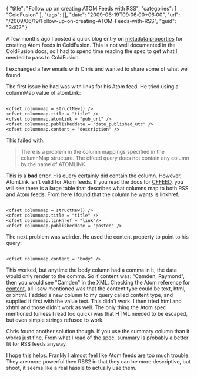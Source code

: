 {
	"title": "Follow up on creating ATOM Feeds with RSS",
	"categories": [
		"ColdFusion"
	],
	"tags": [],
	"date": "2009-06-19T09:06:00+06:00",
	"url": "/2009/06/19/Follow-up-on-creating-ATOM-Feeds-with-RSS",
	"guid": "3402"
}

A few months ago I posted a quick blog entry on <a href="http://www.raymondcamden.com/index.cfm/2009/2/25/Metadata-properties-for-CFFEED--Atom">metadata properties</a> for creating Atom feeds in ColdFusion. This is not well documented in the ColdFusion docs, so I had to spend time reading the spec to get what I needed to pass to ColdFusion.

I exchanged a few emails with Chris and wanted to share some of what we found.
<!--more-->
The first issue he had was with links for his Atom feed. He tried using a columnMap value of atomLink:

<code>
&lt;cfset columnmap = structNew() /&gt;
&lt;cfset columnmap.title = "title" /&gt;
&lt;cfset columnmap.atomlink = "pub_url" /&gt;
&lt;cfset columnmap.publisheddate = "date_published_utc" /&gt;
&lt;cfset columnmap.content = "description" /&gt;
</code>

This failed with:

<blockquote>
<p>
There is a problem in the column mappings specified in the columnMap structure. The cffeed query does not contain any column by the name of ATOMLINK.
</p>
</blockquote>

This is a <b>bad</b> error. His query certainly did contain the column. However, AtomLink isn't valid for Atom feeds. If you read the docs for <a href="http://livedocs.adobe.com/coldfusion/8/htmldocs/Tags_f_01.html#4002452">CFFEED</a>, you will see there is a large table that describes what columns map to both RSS and Atom feeds. From here I found that the column he wants is linkhref.

<code>
&lt;cfset columnmap = structNew() /&gt;
&lt;cfset columnmap.title = "title" /&gt;
&lt;cfset columnmap.linkhref = "link"/&gt;
&lt;cfset columnmap.publisheddate = "posted" /&gt;
</code>

The next problem was weirder. He used the content property to point to his query:

<code>
&lt;cfset columnmap.content = "body" /&gt;
</code>

This worked, but anytime the body column had a comma in it, the data would only render to the comma. So if content was: "Camden, Raymond", then you would see "Camden" in the XML. Checking the Atom reference for <a href="http://www.atomenabled.org//developers/syndication/atom-format-spec.php#element.content">content</a>, all I saw mentioned was that the content type could be text, html, or xhtml. I added a new column to my query called content type, and supplied it first with the value text. This didn't work. I then tried html and xhtml and those didn't work as well. The only thing the Atom spec mentioned (unless I read too quick) was that HTML needed to be escaped, but even simple strings refused to work. 

Chris found another solution though. If you use the summary column than it works just fine. From what I read of the spec, summary is probably a better fit for RSS feeds anyway.

I hope this helps. Frankly I almost feel like Atom feeds are too much trouble. They are more powerful then RSS2 in that they can be more descriptive, but shoot, it seems like a real hassle to actually use them.